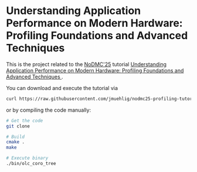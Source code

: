 # Understanding Application Performance on Modern Hardware: Profiling Foundations and Advanced Techniques 

This is the project related to the [NoDMC'25](https://sites.google.com/view/nodmcbtw2025) tutorial [Understanding Application Performance on Modern Hardware: Profiling Foundations and Advanced Techniques ](https://dbis.cs.tu-dortmund.de/storages/dbis-cs/r/papers/2025/prefetching-tutorial/profiling-tutorial-submission.pdf).

You can download and execute the tutorial via

```bash
curl https://raw.githubusercontent.com/jmuehlig/nodmc25-profiling-tutorial/refs/heads/main/script/download-and-execute-tutorial.sh | sh
```

or by compiling the code manually:

```bash
# Get the code
git clone

# Build
cmake .
make

# Execute binary
./bin/olc_coro_tree
```